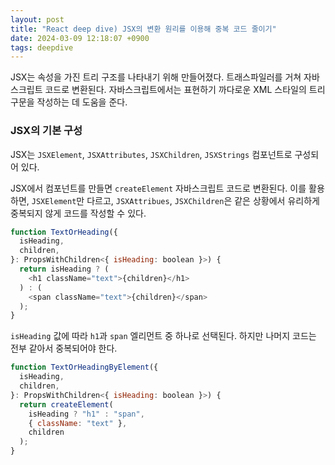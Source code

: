 ```yaml
---
layout: post
title: "React deep dive) JSX의 변환 원리를 이용해 중복 코드 줄이기"
date: 2024-03-09 12:18:07 +0900
tags: deepdive
---
```


JSX는 속성을 가진 트리 구조를 나타내기 위해 만들어졌다. 트래스파일러를 거쳐 자바스크립트 코드로 변환된다. 자바스크립트에서는 표현하기 까다로운 XML 스타일의 트리 구문을 작성하는 데 도움을 준다.

### JSX의 기본 구성

JSX는
`JSXElement`, `JSXAttributes`, `JSXChildren`, `JSXStrings` 컴포넌트로 구성되어 있다.

JSX에서 컴포넌트를 만들면 `createElement` 자바스크립트 코드로 변환된다. 이를 활용하면, `JSXElement`만 다르고, `JSXAttribues`, `JSXChildren`은 같은 상황에서 유리하게 중복되지 않게 코드를 작성할 수 있다.

```js
function TextOrHeading({
  isHeading,
  children,
}: PropsWithChildren<{ isHeading: boolean }>) {
  return isHeading ? (
    <h1 className="text">{children}</h1>
  ) : (
    <span className="text">{children}</span>
  );
}
```

`isHeading` 값에 따라 `h1`과 `span` 엘리먼트 중 하나로 선택된다. 하지만 나머지 코드는 전부 같아서 중복되어야 한다.

```js
function TextOrHeadingByElement({
  isHeading,
  children,
}: PropsWithChildren<{ isHeading: boolean }>) {
  return createElement(
    isHeading ? "h1" : "span",
    { className: "text" },
    children
  );
}
```
